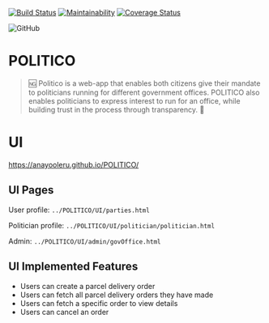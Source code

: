 [![Build Status](https://travis-ci.org/AnayoOleru/POLITICO.svg?branch=develop)](https://travis-ci.org/AnayoOleru/POLITICO)
[![Maintainability](https://api.codeclimate.com/v1/badges/ae19724fed3af03714eb/maintainability)](https://codeclimate.com/github/AnayoOleru/POLITICO/maintainability)
[![Coverage Status](https://coveralls.io/repos/github/AnayoOleru/POLITICO/badge.svg?branch=ch-163356628-integrate-coveralls)](https://coveralls.io/github/AnayoOleru/POLITICO?branch=ch-163356628-integrate-coveralls)

![GitHub](https://img.shields.io/github/license/mashape/apistatus.svg)

# POLITICO
 > :ng: Politico is a web-app that enables both citizens give their mandate to politicians running for different government offices. POLITICO also enables politicians to express interest to run for an office, while building trust in the process through transparency. :slot_machine:

 # UI
https://anayooleru.github.io/POLITICO/

 ## UI Pages
 User profile: `../POLITICO/UI/parties.html`

 Politician profile: `../POLITICO/UI/politician/politician.html`

 Admin: `../POLITICO/UI/admin/govOffice.html` 

 ## UI Implemented Features
* Users can create a parcel delivery order
* Users can fetch all parcel delivery orders they have made
* Users can fetch a specific order to view details
* Users can cancel an order

